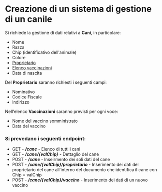 # Creazione di un sistema di gestione di un canile

Si richiede la gestione di dati relativi a **Cani**, in particolare:

- Nome
- Razza
- Chip (identificativo dell'animale)
- Colore
- <u>Proprietario</u>
- <u>Elenco vaccinazioni</u>
- Data di nascita

Del **Proprietario** saranno richiesti i seguenti campi:

- Nominativo
- Codice Fiscale
- Indirizzo

Nell'elenco **Vaccinazioni** saranno previsti per ogni voce:

- Nome del vaccino somministrato
- Data del vaccino

### Si prevedano i seguenti endpoint:

- GET - ***/cane*** - Elenco di tutti i cani
- GET - ***/cane/{valChip}*** - Dettaglio del cane
- POST - ***/cane*** - Inseirmento dei soli dati del cane
- POST - ***/cane/{valChip}/proprietario*** - Inserimento dei dati del proprietario del cane all'interno del documento che identifica il cane con Chip = valChip
- POST - ***/cane/{valChip}/vaccino*** - Inserimento dei dati di un nuovo vaccino


